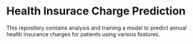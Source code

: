 # Health Insurace Charge Prediction
This repository contains analysis and training a model to predict annual health insurance charges for patients using various features.
